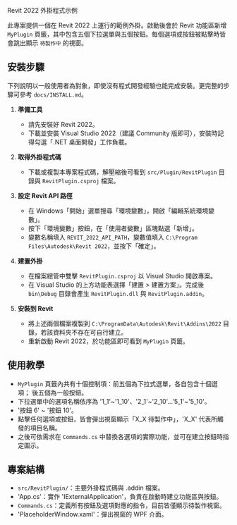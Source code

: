 Revit 2022 外掛程式示例

此專案提供一個在 Revit 2022 上運行的範例外掛。啟動後會於 Revit 功能區新增 `MyPlugin` 頁籤，其中包含五個下拉選單與五個按鈕。每個選項或按鈕被點擊時皆會跳出顯示 `待製作中` 的視窗。

## 安裝步驟
下列說明以一般使用者為對象，即使沒有程式開發經驗也能完成安裝。更完整的步驟可參考 `docs/INSTALL.md`。

1. **準備工具**
   - 請先安裝好 Revit 2022。
   - 下載並安裝 Visual Studio 2022（建議 Community 版即可），安裝時記得勾選「.NET 桌面開發」工作負載。

2. **取得外掛程式碼**
   - 下載或複製本專案程式碼，解壓縮後可看到 `src/Plugin/RevitPlugin` 目錄與 `RevitPlugin.csproj` 檔案。

3. **設定 Revit API 路徑**
   - 在 Windows「開始」選單搜尋「環境變數」，開啟「編輯系統環境變數」。
   - 按下「環境變數」按鈕，在「使用者變數」區塊點選「新增」。
   - 變數名稱填入 `REVIT_2022_API_PATH`，變數值填入 `C:\Program Files\Autodesk\Revit 2022`，並按下「確定」。

4. **建置外掛**
   - 在檔案總管中雙擊 `RevitPlugin.csproj` 以 Visual Studio 開啟專案。
   - 在 Visual Studio 的上方功能表選擇「建置 > 建置方案」。完成後 `bin\Debug` 目錄會產生 `RevitPlugin.dll` 與 `RevitPlugin.addin`。

5. **安裝到 Revit**
   - 將上述兩個檔案複製到 `C:\ProgramData\Autodesk\Revit\Addins\2022` 目錄，若該資料夾不存在可自行建立。
   - 重新啟動 Revit 2022，於功能區即可看到 `MyPlugin` 頁籤。

## 使用教學
-  `MyPlugin` 頁籤內共有十個控制項：前五個為下拉式選單，各自包含十個選項； 後五個為一般按鈕。 
- 下拉選單中的選項名稱依序為 '1_1'~'1_10'、'2_1'~'2_10'...'5_1'~'5_10'。
- '按鈕 6' ~ '按鈕 10'。
- 點擊任何選項或按鈕，皆會彈出視窗顯示「X_X 待製作中」，'X_X' 代表所觸發的項目名稱。
- 之後可依需求在 `Commands.cs` 中替換各選項的實際功能，並可在建立按鈕時指定圖示。

## 專案結構
- `src/RevitPlugin/`：主要外掛程式碼與 .addin 檔案。
- 'App.cs'：實作 'IExternalApplication'，負責在啟動時建立功能區與按鈕。
- `Commands.cs`：定義所有按鈕及選項對應的指令，目前皆僅顯示待製作視窗。
- 'PlaceholderWindow.xaml'：彈出視窗的 WPF 介面。 
